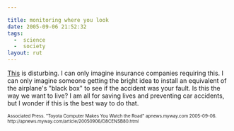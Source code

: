 ```yaml
---

title: monitoring where you look
date: 2005-09-06 21:52:32
tags:
  -  science
  -  society
layout: rut
---
```


<p><a href="http://apnews.myway.com/article/20050906/D8CENSB80.html">This</a> is disturbing.  I can only imagine insurance companies requiring this.  I can only imagine someone getting the bright idea to install an equivalent of the airplane's "black box" to see if the accident was your fault.  Is this the way we want to live?  I am all for saving lives and preventing car accidents, but I wonder if this is the best way to do that.</p>  <font size="-2"> Associated Press. "Toyota Computer Makes You Watch the Road" apnews.myway.com 2005-09-06. http://apnews.myway.com/article/20050906/D8CENSB80.html  </font>


